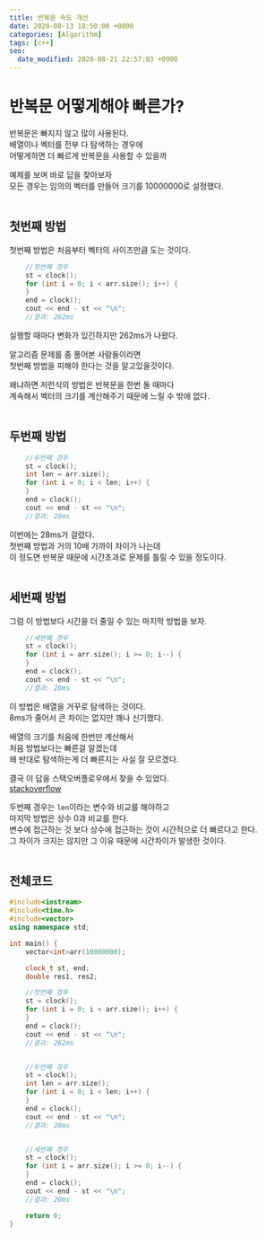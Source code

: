```yaml
---
title: 반복문 속도 개선
date: 2020-08-13 18:50:00 +0800
categories: [Algorithm]
tags: [c++]
seo:
  date_modified: 2020-08-21 22:57:03 +0900
---
```


# 반복문 어떻게해야 빠른가?
반복문은 빠지지 않고 많이 사용된다.  
배열이나 벡터를 전부 다 탐색하는 경우에  
어떻게하면 더 빠르게 반복문을 사용할 수 있을까  

예제를 보며 바로 답을 찾아보자  
모든 경우는 임의의 벡터를 만들어 크기를 10000000로 설정했다.  
<br>

## 첫번째 방법
첫번째 방법은 처음부터 벡터의 사이즈만큼 도는 것이다.  
```c++
    //첫번째 경우
	st = clock();
	for (int i = 0; i < arr.size(); i++) {
	}
	end = clock();
	cout << end - st << "\n";
    //결과: 262ms
```
실행할 때마다 변화가 있긴하지만 262ms가 나왔다.  

알고리즘 문제를 좀 풀어본 사람들이라면  
첫번째 방법을 피해야 한다는 것을 알고있을것이다.  

왜냐하면 저런식의 방법은 반복문을 한번 돌 때마다  
계속해서 벡터의 크기를 계산해주기 때문에 느릴 수 밖에 없다.  
<br>


## 두번째 방법
```c++
    //두번째 경우
	st = clock();
	int len = arr.size();
	for (int i = 0; i < len; i++) {
	}
	end = clock();
	cout << end - st << "\n";
    //결과: 28ms
```
이번에는 28ms가 걸렸다.  
첫번째 방법과 거의 10배 가까이 차이가 나는데  
이 정도면 반복문 때문에 시간초과로 문제를 틀릴 수 있을 정도이다.  
<br>

## 세번째 방법
그럼 이 방법보다 시간을 더 줄일 수 있는 마지막 방법을 보자.  
```c++
	//세번째 경우
	st = clock();
	for (int i = arr.size(); i >= 0; i--) {
	}
	end = clock();
	cout << end - st << "\n";
    //결과: 20ms
```
이 방법은 배열을 거꾸로 탐색하는 것이다.  
8ms가 줄어서 큰 차이는 없지만 꽤나 신기했다.  

배열의 크기를 처음에 한번만 계산해서  
처음 방법보다는 빠른걸 알겠는데  
왜 반대로 탐색하는게 더 빠른지는 사실 잘 모르겠다.  

결국 이 답을 스택오버플로우에서 찾을 수 있었다.  
[stackoverflow](https://stackoverflow.com/questions/1340589/are-loops-really-faster-in-reverse)  

두번째 경우는 `len`이라는 변수와 비교를 해야하고  
마지막 방법은 상수 0과 비교를 한다.  
변수에 접근하는 것 보다 상수에 접근하는 것이 시간적으로 더 빠르다고 한다.  
그 차이가 크지는 않지만 그 이유 때문에 시간차이가 발생한 것이다.  
<br>

## 전체코드
```c++
#include<iostream>
#include<time.h>
#include<vector>
using namespace std;

int main() {
	vector<int>arr(10000000);

	clock_t st, end;
	double res1, res2;

	//첫번째 경우
	st = clock();
	for (int i = 0; i < arr.size(); i++) {
	}
	end = clock();
	cout << end - st << "\n";
    //결과: 262ms


	//두번째 경우
	st = clock();
	int len = arr.size();
	for (int i = 0; i < len; i++) {
	}
	end = clock();
	cout << end - st << "\n";
    //결과: 28ms


	//세번째 경우
	st = clock();
	for (int i = arr.size(); i >= 0; i--) {
	}
	end = clock();
	cout << end - st << "\n";
    //결과: 20ms

	return 0;
}
```
